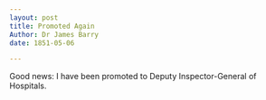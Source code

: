 ```yaml
---
layout: post
title: Promoted Again
Author: Dr James Barry
date: 1851-05-06

---
```

Good news: I have been promoted to Deputy Inspector-General of Hospitals.
